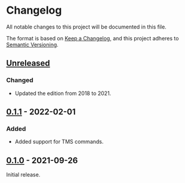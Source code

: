 # Changelog
All notable changes to this project will be documented in this file.

The format is based on [Keep a Changelog](https://keepachangelog.com/en/1.0.0/),
and this project adheres to [Semantic Versioning](https://semver.org/spec/v2.0.0.html).

## [Unreleased]
### Changed
- Updated the edition from 2018 to 2021.

## [0.1.1] - 2022-02-01
### Added
- Added support for TMS commands.

## [0.1.0] - 2021-09-26

Initial release.

[Unreleased]: https://github.com/ftdi-rs/ftdi-mpsse/compare/v0.1.0...HEAD
[0.1.1]: https://github.com/ftdi-rs/ftdi-mpsse/compare/v0.1.0...v0.1.1
[0.1.0]: https://github.com/ftdi-rs/ftdi-mpsse/releases/tag/v0.1.0
